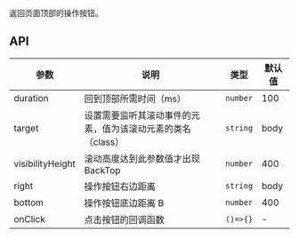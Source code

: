 返回页面顶部的操作按钮。


## API

| 参数      | 说明               | 类型             | 默认值  |
| --------- | ------------------ | ---------------- | ------- |
| duration      | 回到顶部所需时间（ms）           | `number`         | 100       |
| target      | 设置需要监听其滚动事件的元素，值为该滚动元素的类名（class）     | `string` | body       |
| visibilityHeight      | 滚动高度达到此参数值才出现 BackTop     | `number`         | 400       |
| right      | 操作按钮右边距离     | `string` | body       |
| bottom      | 操作按钮底边距离 B     | `number`         | 400       |
| onClick | 点击按钮的回调函数     | `()=>{}`         | -       |


